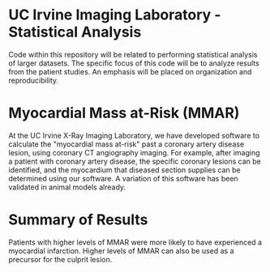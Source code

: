 # UC Irvine Imaging Laboratory - Statistical Analysis
Code within this repository will be related to performing statistical analysis of larger datasets. The specific focus of this code will be to analyze results from the patient studies. An emphasis will be placed on organization and reproducibility.
# Myocardial Mass at-Risk (MMAR)
At the UC Irvine X-Ray Imaging Laboratory, we have developed software to calculate the "myocardial mass at-risk" past a coronary artery disease lesion, using coronary CT angiography imaging. For example, after imaging a patient with coronary artery disease, the specific coronary lesions can be identified, and the myocardium that diseased section supplies can be determined using our software. A variation of this software has been validated in animal models already.
# Summary of Results
Patients with higher levels of MMAR were more likely to have experienced a myocardial infarction. Higher levels of MMAR can also be used as a precursor for the culprit lesion. 
